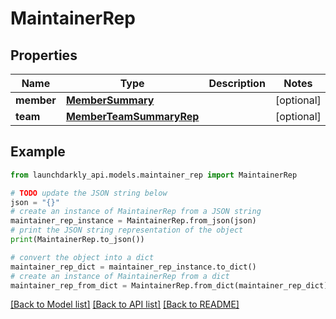# MaintainerRep


## Properties

Name | Type | Description | Notes
------------ | ------------- | ------------- | -------------
**member** | [**MemberSummary**](MemberSummary.md) |  | [optional] 
**team** | [**MemberTeamSummaryRep**](MemberTeamSummaryRep.md) |  | [optional] 

## Example

```python
from launchdarkly_api.models.maintainer_rep import MaintainerRep

# TODO update the JSON string below
json = "{}"
# create an instance of MaintainerRep from a JSON string
maintainer_rep_instance = MaintainerRep.from_json(json)
# print the JSON string representation of the object
print(MaintainerRep.to_json())

# convert the object into a dict
maintainer_rep_dict = maintainer_rep_instance.to_dict()
# create an instance of MaintainerRep from a dict
maintainer_rep_from_dict = MaintainerRep.from_dict(maintainer_rep_dict)
```
[[Back to Model list]](../README.md#documentation-for-models) [[Back to API list]](../README.md#documentation-for-api-endpoints) [[Back to README]](../README.md)


